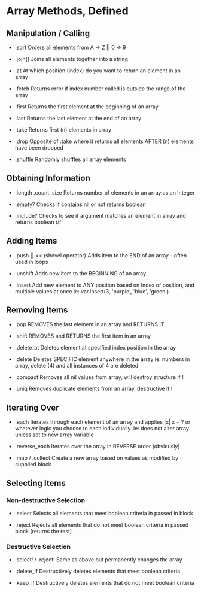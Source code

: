 # Array Methods, Defined

## Manipulation / Calling
- .sort
  Orders all elements from A -> Z || 0 -> 9

- .join()
  Joins all elements together into a string

- .at
  At which position (index) do you want to return an element in an array

- .fetch
  Returns error if index number called is outside the range of the array

- .first
  Returns the first element at the beginning of an array

- .last
  Returns the last element at the end of an array

- .take
  Returns first (n) elements in array

- .drop
  Opposite of .take where it returns all elements AFTER (n) elements have been dropped

- .shuffle
  Randomly shuffles all array elements

## Obtaining Information
- .length .count .size
  Returns number of elements in an array as an Integer

- .empty?
  Checks if contains nil or not returns boolean

- .include?
  Checks to see if argument matches an element in array and returns boolean t/f

## Adding Items
- .push || << (shovel operator)
  Adds item to the END of an array - often used in loops

- .unshift
  Adds new item to the BEGINNING of an array  

- .insert
  Add new element to ANY position based on Index of position, and multiple values at once
    ie: var.insert(3, 'purple', 'blue', 'green')

## Removing Items
- .pop
  REMOVES the last element in an array and RETURNS IT

- .shift
  REMOVES and RETURNS the first item in an array

- .delete_at
  Deletes element at specified index position in the array

- .delete
  Deletes SPECIFIC element anywhere in the array
    ie: numbers in array, delete (4) and all instances of 4 are deleted

- .compact
  Removes all nil values from array, will destroy structure if !

- .uniq
  Removes duplicate elements from an array, destructive if !

## Iterating Over
- .each
  Iterates through each element of an array and applies |x| x + ? or whatever logic you choose to each individually.
    ie: does not alter array unless set to new array variable

- .reverse_each
  Iterates over the array in REVERSE order (obviously)

- .map / .collect
  Create a new array based on values as modified by supplied block

## Selecting Items
### Non-destructive Selection
- .select
  Selects all elements that meet boolean criteria in passed in block

- .reject
  Rejects all elements that do not meet boolean criteria in passed block (returns the rest)

### Destructive Selection
- .select! / .reject!
  Same as above but permanently changes the array

- .delete_if
  Destructively deletes elements that meet boolean criteria

- .keep_if
  Destructively deletes elements that do not meet boolean criteria
